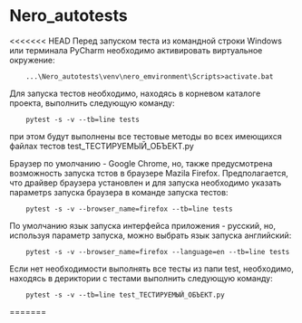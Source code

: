 # Nero_autotests

<<<<<<< HEAD
Перед запуском теста из командной строки Windows или терминала PyCharm необходимо активировать виртуальное окружение: 
		
		...\Nero_autotests\venv\nero_emvironment\Scripts>activate.bat 

Для запуска тестов необходимо, находясь в корневом каталоге проекта, выполнить следующую команду: 	
		
		pytest -s -v --tb=line tests
		
при этом будут выполнены все тестовые методы во всех имеющихся файлах тестов test_ТЕСТИРУЕМЫЙ_ОБЪЕКТ.py

Браузер по умолчанию - Google Chrome, но, также предусмотрена возможность запуска тстов в браузере Mazila Firefox.
Предполагается, что драйвер браузера установлен и для запуска необходимо указать параметрs запуска браузера в команде 
запуска тестов:
        
        pytest -s -v --browser_name=firefox --tb=line tests
        
По умолчанию язык запуска интерфейса приложения - русский, но, используя параметр запуска, можно выбрать язык запуска
английский:

        pytest -s -v --browser_name=firefox --language=en --tb=line tests
        
Если нет необходимости выполнять все тесты из папи test, необходимо, находясь в дериктории с тестами выполнить 
следующую команду:

        pytest -s -v --tb=line test_ТЕСТИРУЕМЫЙ_ОБЪЕКТ.py
        
                


=======
